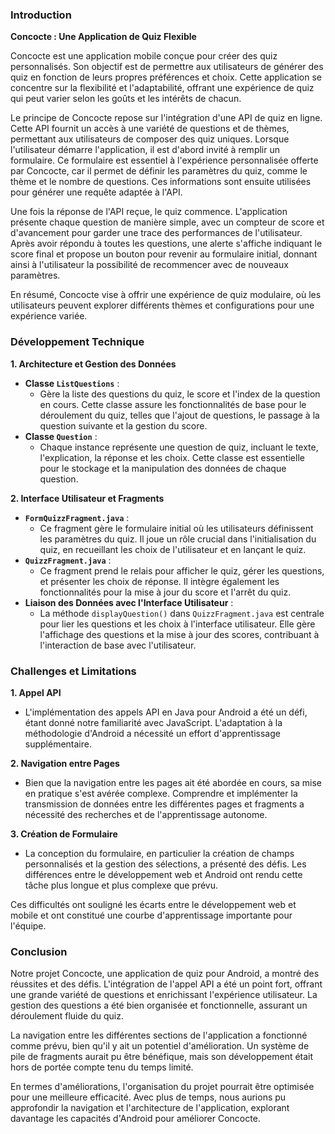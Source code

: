 ### Introduction

**Concocte : Une Application de Quiz Flexible**

Concocte est une application mobile conçue pour créer des quiz personnalisés. Son objectif est de permettre aux utilisateurs de générer des quiz en fonction de leurs propres préférences et choix. Cette application se concentre sur la flexibilité et l'adaptabilité, offrant une expérience de quiz qui peut varier selon les goûts et les intérêts de chacun.

Le principe de Concocte repose sur l'intégration d'une API de quiz en ligne. Cette API fournit un accès à une variété de questions et de thèmes, permettant aux utilisateurs de composer des quiz uniques. Lorsque l'utilisateur démarre l'application, il est d'abord invité à remplir un formulaire. Ce formulaire est essentiel à l'expérience personnalisée offerte par Concocte, car il permet de définir les paramètres du quiz, comme le thème et le nombre de questions. Ces informations sont ensuite utilisées pour générer une requête adaptée à l'API.

Une fois la réponse de l'API reçue, le quiz commence. L'application présente chaque question de manière simple, avec un compteur de score et d'avancement pour garder une trace des performances de l'utilisateur. Après avoir répondu à toutes les questions, une alerte s'affiche indiquant le score final et propose un bouton pour revenir au formulaire initial, donnant ainsi à l'utilisateur la possibilité de recommencer avec de nouveaux paramètres.

En résumé, Concocte vise à offrir une expérience de quiz modulaire, où les utilisateurs peuvent explorer différents thèmes et configurations pour une expérience variée.

### Développement Technique


**1. Architecture et Gestion des Données**
- **Classe `ListQuestions`** :
    - Gère la liste des questions du quiz, le score et l'index de la question en cours. Cette classe assure les fonctionnalités de base pour le déroulement du quiz, telles que l'ajout de questions, le passage à la question suivante et la gestion du score.
- **Classe `Question`** :
    - Chaque instance représente une question de quiz, incluant le texte, l'explication, la réponse et les choix. Cette classe est essentielle pour le stockage et la manipulation des données de chaque question.

**2. Interface Utilisateur et Fragments**
- **`FormQuizzFragment.java`** :
    - Ce fragment gère le formulaire initial où les utilisateurs définissent les paramètres du quiz. Il joue un rôle crucial dans l'initialisation du quiz, en recueillant les choix de l'utilisateur et en lançant le quiz.
- **`QuizzFragment.java`** :
    - Ce fragment prend le relais pour afficher le quiz, gérer les questions, et présenter les choix de réponse. Il intègre également les fonctionnalités pour la mise à jour du score et l'arrêt du quiz.
- **Liaison des Données avec l'Interface Utilisateur** :
    - La méthode `displayQuestion()` dans `QuizzFragment.java` est centrale pour lier les questions et les choix à l'interface utilisateur. Elle gère l'affichage des questions et la mise à jour des scores, contribuant à l'interaction de base avec l'utilisateur.

### Challenges et Limitations

**1. Appel API**
- L'implémentation des appels API en Java pour Android a été un défi, étant donné notre familiarité avec JavaScript. L'adaptation à la méthodologie d'Android a nécessité un effort d'apprentissage supplémentaire.

**2. Navigation entre Pages**
- Bien que la navigation entre les pages ait été abordée en cours, sa mise en pratique s'est avérée complexe. Comprendre et implémenter la transmission de données entre les différentes pages et fragments a nécessité des recherches et de l'apprentissage autonome.

**3. Création de Formulaire**
- La conception du formulaire, en particulier la création de champs personnalisés et la gestion des sélections, a présenté des défis. Les différences entre le développement web et Android ont rendu cette tâche plus longue et plus complexe que prévu.

Ces difficultés ont souligné les écarts entre le développement web et mobile et ont constitué une courbe d'apprentissage importante pour l'équipe.

### Conclusion

Notre projet Concocte, une application de quiz pour Android, a montré des réussites et des défis. L'intégration de l'appel API a été un point fort, offrant une grande variété de questions et enrichissant l'expérience utilisateur. La gestion des questions a été bien organisée et fonctionnelle, assurant un déroulement fluide du quiz.

La navigation entre les différentes sections de l'application a fonctionné comme prévu, bien qu'il y ait un potentiel d'amélioration. Un système de pile de fragments aurait pu être bénéfique, mais son développement était hors de portée compte tenu du temps limité.

En termes d'améliorations, l'organisation du projet pourrait être optimisée pour une meilleure efficacité. Avec plus de temps, nous aurions pu approfondir la navigation et l'architecture de l'application, explorant davantage les capacités d'Android pour améliorer Concocte.
